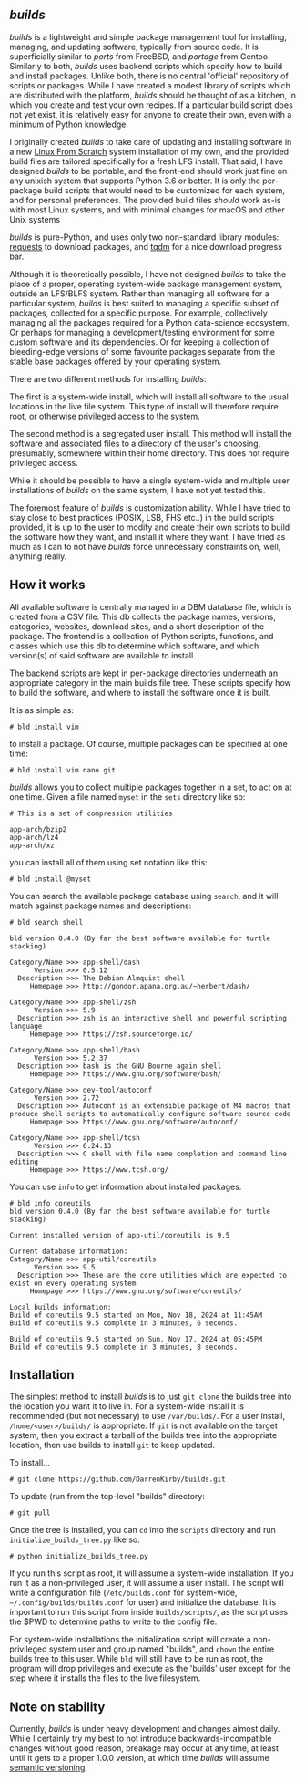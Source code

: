 ## *builds*

*builds* is a lightweight and simple package management tool for installing, managing, and updating software, typically
from source code. It is superficially similar to *ports* from FreeBSD, and *portage* from Gentoo.
Similarly to both, *builds* uses backend scripts which specify how to build and install packages. Unlike both,
there is no central 'official' repository of
scripts or packages. While I have created a modest library of scripts which are distributed with the platform, *builds*
should be thought of as a kitchen, in which you create and test your own recipes. If a particular
build script does not yet exist, it is relatively easy for anyone to create their own, even with a minimum of Python
knowledge.

I originally created *builds* to take care of updating and installing software in a
new [Linux From Scratch](https://www.linuxfromscratch.org/) system installation of my own, and the provided build files 
are tailored specifically for a fresh LFS install. That said, I have designed
*builds* to be portable, and the front-end should work just fine on any unixish system that supports Python 3.6 or
better. It is only the per-package build scripts that would need to be customized for each system, and for personal
preferences. The provided build files _should_ work as-is with most Linux systems, and with minimal changes for 
macOS and other Unix systems

*builds* is pure-Python, and uses only two non-standard library
modules: [requests](https://pypi.org/project/requests/)
to download packages, and [tqdm](https://pypi.org/project/tqdm/) for a nice download progress bar.

Although it is theoretically possible, I have not designed *builds* to take the place of a proper, operating
system-wide package management system, outside an LFS/BLFS system. Rather than managing all software for a
particular system, *builds* is best suited to managing a specific subset of
packages, collected for a specific purpose. For example, collectively managing all the packages required for a Python
data-science ecosystem. Or perhaps for managing a development/testing environment for some custom software and its
dependencies. Or for keeping a collection of bleeding-edge versions of some favourite packages separate from the stable
base packages offered by your operating system.

There are two different methods for installing *builds*:

The first is a system-wide install, which will install all software to the usual locations in the live file system. This
type of install will therefore require root, or otherwise privileged access to the system.

The second method is a segregated user install. This method will install the software and associated files to a
directory of the user's choosing, presumably, somewhere within their home directory. This does not require privileged
access.

While it should be possible to have a single system-wide and multiple user installations of *builds* on the same
system, I have not yet tested this.

The foremost feature of *builds* is customization ability. While I have tried to stay close to best practices (POSIX,
LSB, FHS etc..) in the build scripts provided, it is up to the user to modify and create their own scripts to build the
software how they want, and install it where they want. I have tried as much as I can to not have *builds* force
unnecessary constraints on, well, anything really.

## How it works

All available software is centrally managed in a DBM database file, which is created from a CSV file. This db
collects the package names, versions, categories, websites, download sites, and a short description of the package. The
frontend is a collection of Python scripts, functions, and classes which use this db to determine which software, and
which version(s) of said software are available to install.

The backend scripts are kept in per-package directories underneath an appropriate category in the main builds file tree.
These scripts specify how to build the software, and where to install the software once it is built.

It is as simple as:

	# bld install vim

to install a package. Of course, multiple packages can be specified at one time:

	# bld install vim nano git

*builds* allows you to collect multiple packages together in a set, to act on at one time. Given a file named `myset` in
the `sets` directory like so:

	# This is a set of compression utilities

	app-arch/bzip2
	app-arch/lz4
	app-arch/xz

you can install all of them using set notation like this:

	# bld install @myset

You can search the available package database using `search`, and it will match against package names and descriptions:

	# bld search shell
	
	bld version 0.4.0 (By far the best software available for turtle stacking)

	Category/Name >>> app-shell/dash
	      Version >>> 0.5.12
	  Description >>> The Debian Almquist shell
	     Homepage >>> http://gondor.apana.org.au/~herbert/dash/

	Category/Name >>> app-shell/zsh
	      Version >>> 5.9
	  Description >>> zsh is an interactive shell and powerful scripting language
	     Homepage >>> https://zsh.sourceforge.io/

	Category/Name >>> app-shell/bash
	      Version >>> 5.2.37
	  Description >>> bash is the GNU Bourne again shell
	     Homepage >>> https://www.gnu.org/software/bash/

	Category/Name >>> dev-tool/autoconf
	      Version >>> 2.72
	  Description >>> Autoconf is an extensible package of M4 macros that produce shell scripts to automatically configure software source code
	     Homepage >>> https://www.gnu.org/software/autoconf/

	Category/Name >>> app-shell/tcsh
	      Version >>> 6.24.13
	  Description >>> C shell with file name completion and command line editing
	     Homepage >>> https://www.tcsh.org/

You can use `info` to get information about installed packages:

    # bld info coreutils
    bld version 0.4.0 (By far the best software available for turtle stacking)
    
    Current installed version of app-util/coreutils is 9.5
    
    Current database information:
    Category/Name >>> app-util/coreutils
          Version >>> 9.5
      Description >>> These are the core utilities which are expected to exist on every operating system
         Homepage >>> https://www.gnu.org/software/coreutils/
    
    Local builds information:
    Build of coreutils 9.5 started on Mon, Nov 18, 2024 at 11:45AM
    Build of coreutils 9.5 complete in 3 minutes, 6 seconds.
    
    Build of coreutils 9.5 started on Sun, Nov 17, 2024 at 05:45PM
    Build of coreutils 9.5 complete in 3 minutes, 8 seconds.

## Installation

The simplest method to install *builds* is to just `git clone` the builds tree into the location you want it to live in.
For a system-wide install it is recommended (but not necessary) to use `/var/builds/`. For a user
install, `/home/<user>/builds/` is appropriate. If `git` is not available on the target system, then you extract a
tarball of the builds tree into the appropriate location, then use builds to install `git` to keep updated.

To install...

    # git clone https://github.com/DarrenKirby/builds.git

To update (run from the top-level "builds" directory:

    # git pull

Once the tree is installed, you can `cd` into the `scripts` directory and run `initialize_builds_tree.py` like so:

	# python initialize_builds_tree.py

If you run this script as root, it will assume a system-wide installation. If you run it as a non-privileged user, it
will assume a user install. The script will write a configuration file (`/etc/builds.conf` for system-wide,
`~/.config/builds/builds.conf` for user) and initialize the database. It is important to run this script from inside
`builds/scripts/`, as the script uses the $PWD to determine paths to write to the config file.

For system-wide installations the initialization script will create a non-privileged system user and group named
"builds", and `chown` the entire builds tree to this user. While `bld` will still have to be run as root, the program
will drop privileges and execute as the 'builds' user except for the step where it installs the files to the live
filesystem.

## Note on stability

Currently, *builds* is under heavy development and changes almost daily. While I certainly try my best to not introduce
backwards-incompatible changes without good reason, breakage may occur at any time, at least until it gets to a proper
1.0.0 version, at which time *builds* will assume [semantic versioning](https://semver.org/).